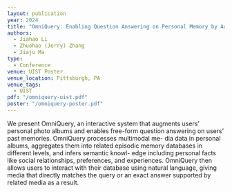 ```yaml
---
layout: publication
year: 2024
title: "OmniQuery: Enabling Question Answering on Personal Memory by Augmenting Multimodal Album Data"
authors:
  - Jiahao Li
  - Zhuohao (Jerry) Zhang
  - Jiaju Ma
type:
  - Conference
venue: UIST Poster
venue_location: Pittsburgh, PA
venue_tags:
  - UIST
pdf: "/omniquery-uist.pdf"
poster: "/omniquery-poster.pdf"
---
```


We present OmniQuery, an interactive system that augments users’ personal photo albums and enables free-form question answering on users’ past memories. OmniQuery processes multimodal me- dia data in personal albums, aggregates them into related episodic memory databases in different levels, and infers semantic knowl- edge including personal facts like social relationships, preferences, and experiences. OmniQuery then allows users to interact with their database using natural language, giving media that directly matches the query or an exact answer supported by related media as a result.